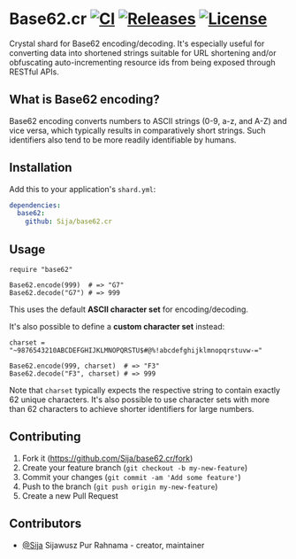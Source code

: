 # Base62.cr [![CI](https://github.com/Sija/base62.cr/actions/workflows/ci.yml/badge.svg)](https://github.com/Sija/base62.cr/actions/workflows/ci.yml) [![Releases](https://img.shields.io/github/release/Sija/base62.cr.svg)](https://github.com/Sija/base62.cr/releases) [![License](https://img.shields.io/github/license/Sija/base62.cr.svg)](https://github.com/Sija/base62.cr/blob/master/LICENSE)

Crystal shard for Base62 encoding/decoding. It's especially useful for
converting data into shortened strings suitable for URL shortening and/or
obfuscating auto-incrementing resource ids from being exposed through RESTful
APIs.

## What is Base62 encoding?

Base62 encoding converts numbers to ASCII strings (0-9, a-z, and A-Z) and vice
versa, which typically results in comparatively short strings. Such identifiers
also tend to be more readily identifiable by humans.

## Installation

Add this to your application's `shard.yml`:

```yaml
dependencies:
  base62:
    github: Sija/base62.cr
```

## Usage

```crystal
require "base62"

Base62.encode(999)  # => "G7"
Base62.decode("G7") # => 999
```

This uses the default **ASCII character set** for encoding/decoding.

It's also possible to define a **custom character set** instead:

```crystal
charset = "~9876543210ABCDEFGHIJKLMNOPQRSTU$#@%!abcdefghijklmnopqrstuvw-="

Base62.encode(999, charset)  # => "F3"
Base62.decode("F3", charset) # => 999
```

Note that `charset` typically expects the respective string to contain
exactly 62 unique characters. It's also possible to use character
sets with more than 62 characters to achieve shorter identifiers
for large numbers.

## Contributing

1. Fork it (<https://github.com/Sija/base62.cr/fork>)
2. Create your feature branch (`git checkout -b my-new-feature`)
3. Commit your changes (`git commit -am 'Add some feature'`)
4. Push to the branch (`git push origin my-new-feature`)
5. Create a new Pull Request

## Contributors

- [@Sija](https://github.com/Sija) Sijawusz Pur Rahnama - creator, maintainer
